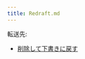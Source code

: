 ```yaml
---
title: Redraft.md
---
```

<div>

転送先:

-   [削除して下書きに戻す](/%E5%89%8A%E9%99%A4%E3%81%97%E3%81%A6%E4%B8%8B%E6%9B%B8%E3%81%8D%E3%81%AB%E6%88%BB%E3%81%99 "削除して下書きに戻す")

</div>

<div>

</div>
